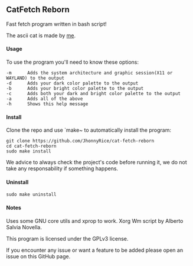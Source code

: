 ## CatFetch Reborn
Fast fetch program written in bash script!

The ascii cat is made by [me](https://github.com/jhonnyrice).

#### Usage
To use the program you'll need to know these options:
```
-m		Adds the system architecture and graphic session(X11 or WAYLAND) to the output
-d		Adds your dark color palette to the output
-b		Adds your bright color palette to the output
-c		Adds both your dark and bright color palette to the output
-a		Adds all of the above
-h		Shows this help message
```

#### Install
Clone the repo and use `make~ to automatically install the program:
```
git clone https://github.com/JhonnyRice/cat-fetch-reborn
cd cat-fetch-reborn
sudo make install
```
We advice to always check the project's code before running it, we do not take any responsability if something happens.

#### Uninstall
```
sudo make uninstall
```

#### Notes
Uses some GNU core utils and xprop to work. Xorg Wm script by Alberto Salvia Novella.

This program is licensed under the GPLv3 license.

If you encounter any issue or want a feature to be added please open an issue on this GitHub page.

